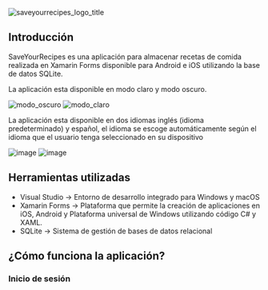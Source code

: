 ![saveyourrecipes_logo_title](https://user-images.githubusercontent.com/49475382/173410764-53137571-055b-4a6f-b83b-2747796ab317.png)

## Introducción

SaveYourRecipes es una aplicación para almacenar recetas de comida realizada en Xamarin Forms disponible para Android e iOS utilizando la base de datos SQLite.

La aplicación esta disponible en modo claro y modo oscuro.

![modo_oscuro](https://user-images.githubusercontent.com/49475382/173412184-90275fa0-5b46-4a3a-b133-46cf9e1c0231.png)
![modo_claro](https://user-images.githubusercontent.com/49475382/173412204-0fb05952-8156-4690-a801-55a8df2ad5dc.png)

La aplicación esta disponible en dos idiomas inglés (idioma predeterminado) y español, el idioma se escoge automáticamente según el idioma que el usuario tenga seleccionado en su dispositivo

![image](https://user-images.githubusercontent.com/49475382/173412998-92fffbca-121e-4ef1-99a7-b80f019ee667.png)
![image](https://user-images.githubusercontent.com/49475382/173413031-bd6d227d-a063-4fc0-a8e7-c41dea34d85c.png)

## Herramientas utilizadas

* Visual Studio -> Entorno de desarrollo integrado para Windows y macOS
* Xamarin Forms -> Plataforma que permite la creación de aplicaciones en iOS, Android y Plataforma universal de Windows utilizando código C# y XAML.
* SQLite -> Sistema de gestión de bases de datos relacional

## ¿Cómo funciona la aplicación?

### Inicio de sesión 
